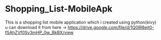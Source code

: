 # Shopping_List-MobileApk
This is a shopping list mobile application which i created using python(kivy)
u can download it from here -> https://drive.google.com/file/d/1Q0IR8ejt0-fSAhZVf0Sv3mHP_0w_BkBX/view
